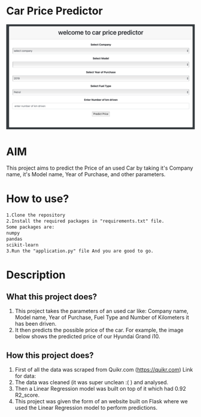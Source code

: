 
# Car Price Predictor
![image alt](https://github.com/Yatharth806/carPricePrediction/blob/main/demo.jpg?raw=true)



# AIM
This project aims to predict the Price of an used Car by taking it's Company name, it's Model name, Year of Purchase, and other parameters.

# How to use?
    1.Clone the repository
    2.Install the required packages in "requirements.txt" file.
    Some packages are:
    numpy
    pandas
    scikit-learn
    3.Run the "application.py" file And you are good to go.
# Description
## What this project does?
   1. This project takes the parameters of an used car like: Company name, Model name, Year of Purchase, Fuel Type and Number of Kilometers it has been driven. 
2. It then predicts the possible price of the car. For example, the image below shows the predicted price of our Hyundai Grand i10.
## How this project does?
1. First of all the data was scraped from Quikr.com (https://quikr.com) Link for data:
2. The data was cleaned (it was super unclean :( ) and analysed.
3. Then a Linear Regression model was built on top of it which had 0.92 R2_score.
4. This project was given the form of an website built on Flask where we used the Linear Regression model to perform predictions.    

